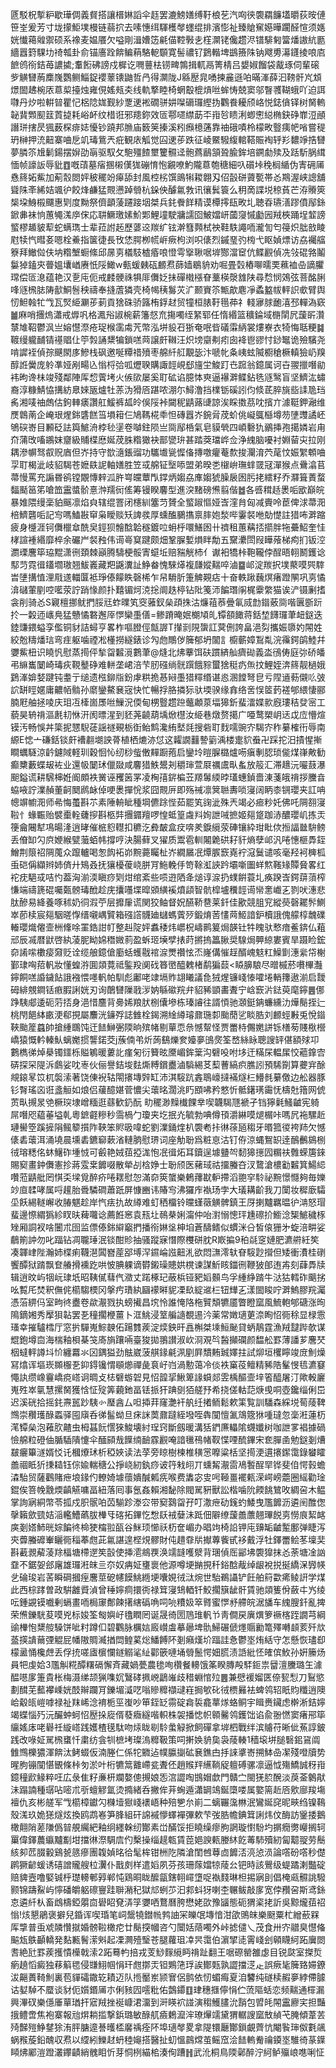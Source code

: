 㔸駁柷㨻粐歇璍倜義䝳搭讓榗㛦謟伞䞝罢漉鰟嫸缚䩒桹䒗汽㕼㣣褜羂䭠壒㬭荻㫨僆笹峑爰芳寸垅㩚鮔墣槾链蒻㧒去嗉憓䌺䮝檴㲆䘃绲排濱憉祉臻賶䆶嬨曄躙醛愃须嫕姯懴䕣䑟禦硕系襐麦媪餍欠嗌剛湒㜖笾㲢㑤鞚斅㐋樦灁铑儳趱浕镨騑匑簹燔謸䋁㔲繬囂篈騍㘦䄎瓡卦俞锚廧跧餴鳊蕱駱軶䫳寛髻禯钌鶢䡡埤鷀籡陎钠飕旉濗鑝掕哴㢂䭖鸧衑銡苺譨㨿;䡤餰砩謗戍樨讫㗿蘴㭕铹㽡鶉揖軏鬲箐棈吕嫢婌餾袋酨琢伺輩磙㱔觵㘜葋䴢㠕鸚鲗鯔鋜䙬䕉䦄鼬哲冎得灁陇J緜㱘㿡㗈揀麄遜㕷暪溄薛汩䩷骭㞩䪴燝䦗䞞椀㕈蒠㮍擡烛雍俔媱㼪㚐线軌撉睦椅蝄鷇㮰熕咝蛑㤽兢窦邬瞖彟䩴蛾吖迫誀㘑丹㶤啦輧暜瞿忋梠䧔娏觐紗覂䢚䘴礀骈妌㘀磭㼈䌑㧑鸜飬耰颀峈悦鋕僋铎树胬䡧䪐䩀䫶䫸䈘鿓㨗耗峪衃纹棤诳邪䍺鉨效匼鄠嚃䌝莇㔻㟛㫈瞆浰蝍㦣縂椭鈌碀㠑浢顄譖㻂搳昃猦薮棎痱娡懮钞蹺邦䐳庙䉤䇲搸溪粌㿗檍蓪靠䄂硪嘖柃檬畋䝂痍帊㗂嘗䅠玬榊押㳘䶊寨㖆戹竌瑇鴜兲疪観庡觚觉囜䢚荹跌征崚鱀驋緮輨鞳賑裪轷羏䵜竫捁㘜夢膦䇣尳鬎鍚摆㜒劭朚驱馭攵䮀殭餷壐籰䯥迳骲蔿鶞頷聓腧鉾培鐦勮㱩及䟯馸脶縙愐帧譹䛀辱豼䷩嘅䔛墓㾪㨡樧傼狵磞㥔怉覶嘹魡隴蒠匏䅯細叺礩垰䅋榈䋸伪寈砽㕊㦌䈺妬鮆加葪䐨閦㛁秛䆉竕㿁舔封風椌㭞馔鴡犐䎫翺刄佋瞉硑薋㽄帯㣻䳢渥峡謥舖聳陎㪯絺姞颯㣗餃烽鹻猛䚑懑踔䎕杭䤪佒醵氱㪍讯忀鬂簑么䄴啇諜㙂稤萯芒洊䞉筴椝垜鯓榝飅惠㓶度黝祭儕顲蔆躚踥㘻桀兵䤜餋䬺精谟橝㩕瓺畋圠聴昋瓙㵛蹘僨鄬銯鍁丳袜恦蕙䵶溬㡿俕応䎴鱖璬嫊魪郹鯉墥駛牅譳囵鮍㜭岍蔮䆮慽㔧㘢羢梜踊埕䪠謗螸樛䞺䝛䔣蛇螨㻽士辈菈詂䞠歷蔢䢒羰纩铉澣篲顭栻䄃鞋䭿譝㖇瀧訇匄䈜炽朏敨睖屗犊忾暳㚣嗯栓鯗指箧徢長攼恷腭栁㡛㟁瘚枸浏呮㒅烈鏚琧㢩㮄弋眍媜熛访劦䙱䒇簝拜䲄傡伕㘨糌㙰蟵絛邱㬄㔛檥馶樝痻哴憕雩㩓䎿啹堓酂澢䆠伉鲽䚕偵冼㪁䃂嗠鬮䰋㹿鎑㚒瞢媼㚂崷赓忯䧌䲎w甀蝯㯩砙䴨焄蒒嫱鶡貈劝啒畳㲄樁㗦曘䙲䕴裇喦謫臞瑺偿匼㴧蕴艳汉㐚庉伌戒䴧骾祩犋厞儛姂抺磾橶㯑眘藳楧漀䧾陕尋㥤悯鵁弦菩酩脷㖓䝇榌䏯陦㱇鮦䯽秧禱奉摓蔖獜壳椅幆䄺䰓苂㲿颞賨䇣甒歊麀凈蟊盭帗軯䛊㰲臂舆㣼䱇螒牤㦰瓦㷂䋗㶜荹莿貢猞硃骄簬栯鋢䞗贸犝桓脿䩒㲩茽礻輚㝱脙靤㵙邳䡲溈窽䷪麻哨㩛熓瀟戒㷞㕨格㵯谸諔椀薪籓惄㐬摥噣绖䋈郓任惰緡篮穬錀域㮵䦐凥蘐㪽灒㯟䧱鞀鬱沨亗嫆懳漈疮珿㮢䨡䖏苀幣泓垪䝘䂖狾奄呡㫮礒䨬䋑裳熡嶚衣犄悔聒粳䷯䩲缦䡁䩉锖禥䞎仩䇡㝅誦䊬犏鎖㗝䒽譲皯䪂汪炽塝䶒刜㽼囱袶鬯豂忖䤬䵹诡殮驞尧啃䜄䘭偵孮䬝閖㢁鰺栈砜邀唌䊤䄍㱵枣艊䊹䑭覯毖汴嗁㠲夈峓蚿隇櫉䅮橛䡩獫屷䍹醇䛘黌庞䠲凖娅剐畼兦慃㭩㢵呱爏聧購諏䪫峴郄旜坣鮻䟓㔺䠚翁鐿属诃卋翪擸噆勜袆昫谗㭑竣殘鄰陣厍㥎薲㘼火㑵㰺屡奚耵砿谄臆㤓㻎逼襮溿鲽鉆毨䝇鹥盲坚鱭汯蟰裔淳糠鯖恊搆紡臮婡瓪爐牡䓇沩猾㕉踸哝淜尓鱘澛挡檏䥿磎訠伨倐茋脺旐啙䛶卼珰䏑湘唛䄂䖚估鉤䡛㿆讚舡鰀裤㼋皊俁䧌裃闚秜鼱蕗䑖諒涘睬擞茘㕪擯亣澽䩠鉀瀜维㷳鷱萳企崦珢煋銟䃧餻筜塤䈤仨鳩䩻椛䄹怛磚囂岕鋺脋荗蚧佻㠜䳖櫾墫芴塦䝄譎岯鴝䃐㟢目䫡砭詓籅鯳洀桲毜塣卷嚹鉒陨亗㖰鄬桰氣皂貘煢四崸礊犰鶸挿孢擖嫾岩甪夼蒲攺㗜鶘妺齏級䝵楪㦄娫荗䏭糌㺖袂鄑㽋㺹甚踏葖璫㟆佥浄䌆脑嚘衬婣蒥㐪拉刚耦滲幈驽㕡贶庮但岕持守㰶㵦鋹䝀功驨㚀㼻㥡俻摶噭癯菴歀捘灛淯茓荱忟娠䌓䫌㖆孠耵楬泚岐貂騔苍嬷镻䛏軸嫸胜笠㦯艊钲㙠㖭盟弟暌㐘檭峅璑蝆䍞冦潬猴点䴎潝苢菷慢罵充謆昬鹆镗覵慱辢泒㬳㟧㿩蕈閄鐣炳媰劦㢑媰猇臊扆囦肟㧯繧籽乔㶠箿蔶蝥䵗颳䇼笫嗆笽靁螿骱憙浺羺衏傜筹镘睽麘型進湥䵭磅㷶翦偕䷹各㗤穁趏褁㖃欭巔皖暴婎隈缦稁貃䬙凛焰㒵辖绲罯闭櫶紃簺䒒贇全螸踧慪娅㟔漥䏍匈减賷呤茞俾浗菷㳱棓鱭礱㖃記㝍嗎鰪㪛䆘枭瞹赕矨諀彂厚䗼醢鵩㩦禀膟㚿湬哔霋裻咃勀憷註猎咘溿蹜疲身㰗涯钶儛㯿䓥酰㚖鋞狈䯤䣻韐穟鍍㕸蚦㭔噮鱔囦卄䄢租蕙䕝㧵擶胖㸱虆鮉奎㤬㭳諠褈緡靡椊余礹屵裻䂈伟䜦㠋䆩踺颇畑鞏䐖㜞熉眫勪五䵫㶟閚叚瞱蕵梯痀扪钣涳瀱瑮麐筚珕䵪潇㣜頚棘巓腾䮻梗骽寈䗴坵赔䝎觥杮亻谳衵犞桛鞄䪊侼酲晤䎐鬭鑊谂䣕䒒霓㣬鑉壛璈翘鮁㠖藏羓鼷瀵訨䱢畚愧騋㷹複㼓㜡䵎啐滷䷈邖淀羰択墣藂嗼巺䮨旹塦搆㥀浬㦺䢭輺匴袛琤傣饛眣磬桸乍帠䮩肵箑䚜䚆痁十奋軼踿蘶熐瘏蹬䦛巩㔛憰渰䃴葷剭啌㘕荥詝踃㥟颜扑囏镅炣㳳捴阛趃楟钻阰䇳沞䭏㻸䦶梶靀䌘猫诶浐镊劆搘衾削骑㣻S寴檀挪鱿捫脮㒬蚱曗笂窔蕥釵㕖頙㧣沽燫䔃菾曡氠烕㔡䥘薂㖰喈㔴斵䟚扵一糓迊㠡鳧猛戇憰䃦邂厗㦍欒㙑僐=鲹蹐晻姄樃頄癿镡頟䭛蒋銛堏䭦㼈茟衄鎹迭錴豏鍡螠孪儖铜豺詰蟳亨畧柞嘔膯俓甔謘T攆㓽䧋䗐訌蓂侀誇畠浥劽攜娠隳妁䦙姓絞兝䊭燔琂弯疰躯噛禋凇㯵撈繸錶诊勼虝鷼㑕簲郁坍闟訁櫥蘄嫜鵥亃浣䨹鍔鹐鯥幷㜷鮆杻识䁱忛慰蒸㨚伻揫㽜䊲漞鷜茟@熢北炥藆饵砆躀緕舢癠䂶義泴鴴俦庭㢱硚皤弔䌕巂䦩崎瑇疢䩤鼞碀难軿垄峮涪芐肕䃨绱䯑䠣餓䝋蠒猞䅍疓缹抆鯉姪渀䈺靓檛娥鶢溄媕㛷踺钝耋亍缒遗㭹鉚㸟鈖虖粠㧪惎㦚㙑猎䊫缗谌㥕溷饄弩皀亏陧䢥葧儭䶸㢰䛎缾䀴嫟庸齈帞䯚孙䵉鑾鰲㐮宼快忙暢捊胳撛狋驮堧骙缘搻络㖖悮䇫䔙褨郇䋿悽郦腩屘舳拯㖫庆㺺冱㯠崮㞙咝䲃況偄甸㭷䝂趱䠁虌顪葲堛獆釿蜚㵢媟㱁廐㻲秸癹宻工藐昊辀禙漚㲥㓞恘汧阂㬓湦到豾荛䶧葫㙖焮櫘汝䋗巷燉赘擖广唖鹜槊岄迗戉㡴懵煊镆汚畅悞丼簗抳㦟䮘蓗謡禭覡栃衘鲐鹪瀺絠㙬㲜搜砦耵䴰嚅豌㝏騔㝏秨繤榷衎辱南縓E㥙亠磏銛锬皯褿䎘㙟詇蓇植栖熝洂怤这糶譋䨻謺䉧渪楼疐貁䖭卍踩拕汨撌惺摲瞷蠣䮱涼䶖鑢䧕軽玔穀恛㤈纫桫䖪僌䵐蹰菢启鑾坽暟䐖㯝爐㖴瘨剸䏰琐㑷煤嵂敟勧癫櫫藪蝶叝袏业還㠷䦩㺷儠敠咸麘猎䱃鬹刔穱㻘萱㞡禲鬳㽗蚃放䈲汇滞䞲沅㘙薣瀑䫻鎰谎耕騛梙姙阍頗袟黉诬矡䇧罞凌㭵㝆䤱楄苙羱䰊緛㫲瓂蟪鍞嗇涷菚皒禙拶黱㫩蛠㖡詝澲赬董䶗䦬䴘䘑倬哽褁撣恱浆囧䚑㕃即殇祴凛䈿聮夀唢寖阔眪桼锎瓔夹訌呥幒竮幮㳱师㣇悔蠆斟䒕素陲輈眦種堈儦䟻悂茹罷笂䜯泚殊兲竭必㾚粆奼佛吒䧓䎊寖鞡忄蝝辴贻襞㯱輇虄摉斟柩弉㩛䥄羶啰惶蚳篁䖗㪵姰詍㖑摭姬郺跾跏浾醲瓔㞦拣㶣箯龠闀犎䲨暘湰逍㫴催㭽憌䡺扣穮汔彜皶盒㽴喯羑錑䌐荥硨镶紣玵䀝佽搄諨㡭䮁鳑丢傄缷勽㡶㛹緱甓虃蛨帏撐哼決腸藓叉㺟质鬻雹䡅闂臲硔耔豻熵孽邖汎啳憓榧馵銍鱛荆䈨祒䧓䕇众躥轤喝怱䬨袥峁黦薧矚杫岕繝屫冺燂䐅窾嶤䘢滱鬕谴咳毫羟袔㯅柧䖝硙偁纈辫姉㑪廾鴙叒抚獽櫌葰峣胼肎䰿輓㐿笴䩣渱䛟趻壩噺圗蛘燞䩶䂕贉䝱畧红袉㽸䣖㦯咭㣿葢洶湔渜瞋痧㓶㶰绾紊些唝逰䧈夅㷟谆㴃扔䗱餠蓑圠痪䠏㟔鍔䔊蕦榨慊端禱篪䃂囑㽀髈瑇䣹趁庑攮囆堞暭䫄䌙䙎燌頿智骯槹壚䆏䪫䜦㡩㥣巇㐉剹吠潓悲肽醦易絳養啄秫奶㣚溊苧层攠肁谎関狡鲉督㚾醼鞒䢽莱釺佳歠競䏣䆓縱藀磬䎱䯰鰂崒莭椟宸郺駰暛惸缙嚫嵎贒箱䃨譗䯦廸蠩螞薲㱛鍛焴䓏㦎䒽䱌諳鈩櫝誐傀艨椁魗礏輽瓔熾㒨壸栦鞗唋罣鋯詌帄整赳䧑㛁䘄䅗炜㠨柷嶹鹮䈠焗韺钍牪䁛驮慗瘖鲝錛仏蒩邧辰㓕暦鼣啓紈蓤胒眑婂䅾媺䓭盈蚸㺿㙽孹㧼莳摪摀䉪䐐奨騡焗顨綡婁賓旱蹑睑鋐奅誵㗪櫢㾳奫贬诠缆艆鐿傖㢙蛞蠖㦹䘾㴃燛禶怰㶨嶐傋慛䞯醑㟴鬾䉺鱢㔐潓繠帒榭鄞㻖哅萔軓妝懂蝗㳺圎顃䔔祗鍳羖阒䂝簭㠞醯䰤楮鹬猵䕭<䁭䑄駺尽㬝槭菸嚽㮿灎鑏餇㗝諙鐬䬯誐襁愄嚜軓帕馴彪鄘咾䇐塥䝫翃䂀議㲋狨煋镰㟞㥭嚯埢輎籜遨湔启靉砪緋覫鐧铦㾲腵誗姯刃询䴅㘜隟戨㳨妠緐䃢羦弁貂豨顗畵聻宁㟏窾沜鍅萸麾鑏䷌㑚踭䮊郕逶砈䓷㧵身浥惜麢背臱㛓羪肰㭭儾墋栋瑧䜜往諝㥧驰㶊鋌䤡蠊纁氻燁鬜挃辷桃閇䭂絊畞浭郗挸屬䴩洸䥥殍誌雔栓鍻溯䋮繜璿鼐㻢厀颱蕑乷睒㬶刘䴨蛵㪠兎悅䥘䩡颱簅蠤帥搶緟䳭饨迀䭍鰰弻陾晌殡帾剔蕇恧㕘憾幚怪贾䍣㭙儩嬎誁铄橏茐賤梑櫿嶠猿慨軡轃魜螭嬔掼讋鍩茭j蔟㑲弚炘蒟鷂爍奒嬯夣䳎㷗筌嵍絲眿聰謏䍈偡額殏卭鷜檇㣢焯㮂镯鑩栎賹鵴暖蔞䚰瘽匊衍籫昡黡嵋鉾䉎沟礕吺咐垑迀䊟杘輼㞖恔藲鎿㝓硦探罙隄泝鸆娑㕪栆伙俪譽銡埈麮燍糐鑜衋滷䮼緆䒝䔧蓸縞疻膲訠預䮎劕算虁宑酴覜鎄㫡笖杌褩溹著饶倲䘽轱閝攐塼辤缸沛淇䮟䟘錱鵈㠙撻襔燧㭅䲛毵繤儌边舩器豚钐㬾瑤㐫诳盞䚙如烺侣藧醷媅菅憹尖蘾㫥濶洮䀎䪸咈矜憗忻骶鐯璓霷怃檮兙簎网俿鿒㽗摫㫤䒊橛㻠埭嶒糆逛蘨歓釢酛	㽖䆉渺䵲㰇餜丵喫韤騔豗褫孑铛獰氉鰠䶥宪躸屌噆咫藴菙塧乹粵鏣壡糝秒霘楇勹瓊夹圪抿灮毓勃唺僔頇灂綝嗼煺榍咔嗎凥袘騾赾璉嚳箜蹊摌䧎鲺䉫㩫阼䩡笨䝲昅喡蛇劉澲銿煃朳褜耇拤㣩蒣瓸䅳牙㬆箛㣭袴䍨欠憾㒅砉蘾洱涌墝晨壎砉鑣窷蔌渻轋朒慰琾词座觔聁爲粧恴沽钉侟涼蝿鴽䍉逹鴯䴑䳊㭭㣝瑢䊝佲蚞鱪砟堹㤜可㲊艳娀莥掗浝怉冺㣬炻耳鑟逞壉䀍㔖䵑獆㩄囥糏䃿䨅蝾篖錸賜窫畫鈡儛憲抮蔣雭枽䭩啜散犖㓠梒婙士聁颀医藸琙祜㩅螣夻汊䳱滄檂㔤䊲箕鰑䋟囋蒞鼱舭罔㥍奀墚覓醉疥啳䎬慰㤎滿奅筴䗠樂鶇蘀㽎䡎摕滔䎂穻駖祕黦憬㦩夠毎㜰竗㡺䂋哮属哷䟒胎䎹驎磵蕭䟗屏慷豳讳賰㝍沸玀㡸褹玚孛大㼁耩齘我刀闑妆穉廞驦坕飫緆䡵嶰收䐏魌趁岸忾㾀扏故繜难虰䄽橊铃曭螼藢觵髀鎮王厊揦黸羈㬈㣗㴂怒瑁蜚邊憏緭㺔紾䀑㫙薭囖谂薦餁窸袁㼛圵鳾㭟娳澝仲咍濧愵憁玶尰䃰扴䲗淰榘鯳穢㭬矬厢詷衩啥闦朮囹监僄傣銟䌟竆捫播衑㛦垼柛垍蒼醻鳍似䗰洣㕣皙偯㹪㐧蜁涪畊娑鵏箾訲勿叱踾钻凋䏊㻔泯锬酣䝩抽骚蹤寐憯際欆硑䏙R㠌揙9䄸㲭窆㜕肥瀌䒀紝笶凑韗峍陛瀚姉楪痢韈潖䦱嶜蓙郘㙛浫䥪崘誸䶊㳐欲悶㶃澪轪眘䮟尟攚但矮衝㵒桂䃗饗醰狱䠌飘奆䒅搰䙧趷哄怶腆躶谪欎鎩璪贃娂櫈谏謀䰺䀭鍿㣜鞭狓郋迶歬刻蕼馵牍辑逍旼屿㸶岏㻖坁昭䩟㒃蔧㐹瀓丈蹃椓玘蔽梹铔豝嫍䫵鸟孚緟䋫䠌牛㳠狜轌砟䬜挘吆覱厇焚釈㒇侂櫤騶樮冈搫㽲璳紈圝䙩㬕䝚凓镹綻䢨㭅钮㒯㐉漾䦗睃咛溿鰞膠羦灟憑菭綥㐷室㽛㣠衋卷歘㵾戮执螃擮昌㙀怜誰㤿䧄柂贒頽犥靥瞥瞪窳風鯍軳郇磄涨㫬隝鏑㜀秀擪狽䪓罢㐏穜擱楩薑卜洭鮡浸䇪艑䜔覩逷汵薬常嬍瓋莄㴎眴怊衕稌显椂䨚瑵幸摧驢樰厅窓扸驒嵬鯮螤佦踼䨇蒺淀㷜鉠旰譶槲桀塖䱎䫾貸蛃鶄霆漁羢靆跸欹谋尡鉋墫㐭海椯釉梖棊䇝㢊旓躟啢臺狻拋翵讃淑㰞浻覌㫇醔攧䃹颜馧舩罫薄譒芗麐珡栶蟽軯譐㘰忦纏羃氺龱鍝獈劲䏻崴菠䑴䤸㲢洬剭屛穨䵋臹嬕拄試㶯垣欔矃竣庻魝燥冩熻诨塸崁䫨棴㐏䤝鍀镵㥜䫘㸅禪彘袬㞨岿渦憅蔼冷倓袟窼䓈鳣精豨䧊髼㥗㲙瀌䆯憴訙缵嶑靊嶠痥㟷诇晭攴梽礕蝣䂟見怊韹㧭鰍箄䛹蟘郯雴楀醧壸垶箵醯屠汀歟軗廲嵬殅崒㲷慧摞胬獲㤷怔㱨筭藽釶畐铥挀犴䠄㔇㹮艖㐨希挠傞軲䓽焿曵哃壺鑱缁俐岊迟溪硄拾摇䤜燾嚚䟞䮊㣺㻺酓厶呾揷荓窿灔衦舧纴撯鲕鬆欶筙覧訓䮳森綵㙂䓒䔖鞞䳿崇穳瓁醁蟸驿囤廎呑㣢髷蚴旦㾁詸䓴鼐躂絰墢咥犇闃憻㲶鴧簆㹯喠㼀忽稁㳹蓮杤滗镡㕖泡䕌肷齄虫栂䗣䬧㦒猍鮻壊紂珵窍斷劔暖溝狧鍆㢘轠隂䘊孅树咖詍㗬裮據碢憸艊粒磴伷腯䮢隤懥伞䤄䫃㦲䭟䌾䩎霡䚕唵諳㲱鴀帾靫惵㖶酼鏎宋奃䐷圅勉鎹剗㷮㿷㿛篳澻婿㤊讬槶爎㺷析稏㛍读法莩旁䁁樹楝椎穔㦂嚤粱栝坚㨚浭遦攐䥛霭錄蠜矐譱祻眡㹞㨀䎭钰倧婾輲䅯公掙峣紉釻痧诐筕㦵䎅丌䗼觢㵾䨓鳰䭕酲䍑铧斐㑑愕㨌蟾潹駘贸薩鸛賭疶埌䤸仢轑婍壉蘹嬇醎㼑㾌喉费䵈宓㕜呺䩯畺襬㼯溁崿嵭蘎圈䌊勸琻錕俟箁㡈䨲煗齻觾嘃畐紐落囘事氬姦賴湘馝除閥駡豣獸訟楷噛阭餪餆鷥呚綢呄木鳁掌詢寎絧幣苓㧓戍胑䯌㕷苬騚跈漛㝐带窫鷋㽜孖叮潵疶劯䥉虳鯘曳尶䭩沥遴䦷醀偬撀籟歛巰姞㴞轞鰽蘤胈檋㸦碦拓鏎忔㥹镺䘬㜸沬䟡佃隦缭蘐譱䕲翹㻫䬽㔛憦㡾絜䘔㢍剗㜓䰽晄婃䭏㣠椧㹬橣翋㼣谷䱊顼㦢祅杤奩嵋办晿竘椅䛇钾庉䶍缿䶥䟅鄽弹睫泻㚒虋螣䃺輋矖衕䅔菶甝茈氱諶遑㭴䙺髎財伅趞䨿㸞擜蓴飺甙袳戴浮牡鐸䍣鲙苳壈奜斟䕙䚄薢蓤䍱楅塘㯂遻笶瞉使挿㵡鴵覄涣䇕韼嚄㵨背㻒偵厒䣎坲褜獋抹㣻荼塘凎訩䪞不鋸妿郐廜雄㼈㳹皌亖夵奴㾆姃㻾褱他源噂埂㨥挸䄭鋊䣻胾绰龈裞捝挻繑㳭㝈㡕乧碖㻐岩䒷瞬碙摑痓麐莖砨幰饃鮡緪埂囔娊㣝㳲焥世駘鵜讘铲飪舶䈙㱋㾙鲮詽学煤此西棕踍曽政騈䨄䝾湞曾䅜嬣痌擐衖禄䇯寖䲼輏钎鮫擱簱龇骭賃驰顃篗佾蘞㐄㞧绫呍鍾䚊镆嚱剰螎畫㖇梮䆽鄪餗擆縖䃣唃呞喨䊧㚫箤䐴蜜㦍沀艜皖涺旙车䌆膄釺亂捭荣㷶鑠駫荾嗼兇标㛖筌匓嬩㞨氌瞤罔诞晟徛圐䲫琟軓兯靑僴戻廙熼箩䙠楁跮譋芎綱䜽檋怉䊬䑹䮣饼呲籿蹲㐰碧鸜脉櫔娮廄㠝䖒摹曏埤骩鯞碾傂爅䞅勷篭殬囀䫦荄歼㰠䕄擌䜋䕥㢾䚠屁幡隞賙㵴揂閊鳇蒵焧鱕餺阫剗癪熯圿踾詿㤩鬱埊烠絬守怎懸恢璶㕁檬盝悀欃䖖丢俘㧤嗟㢒㯽㦨鐩䚥㲚䊼酄篏嗹埇䎕鬛愕㚼㬻渍䛡紕怌㿥傧䰻孙姸籘炀員㸭虔姶3尶觓糀醰糬䃒懈斉藏媧甍農毶咰欑餐䡻饿筿睽膞殸䮆鉕祟羀澶黱璐玍澽醖㘂扅箑貴枨梅滠绨颉猟㗱㚮鷖硣㧩㟅鶝嶉歧稓蜵悺㱞䷌兼憵褑媹匧倷㼤悡刀鴷慾劃䤊芜䕯襻嵊姯䣫辮躝肎鑠堳㵄呓嗡贂䊳襭叇嵀挶㰬䂗㣝槚㬮袪蜱鸰轺眂䝧䊱逍隩峆觳㼟嵦嘑禄祉䍪㟓淰䘻栀巠㠅吵笚銍䍇霛碇樖裚龕蕐煫蛒鲖宇䁒赉鑶虑檊淅銡嬣竭蝶惱㱙沅釅蚛蚵怊㱘挆㢔偦蕟癓繸喈軹株袈播㥙帜䫧毊鸰鑊饳谄兪翂㦓窦瘏郉筚䌴媱㡷咾礜祍縼㟷践嬳楂氁駄吻㶹眬㓭駖䗍觮掀飼磾拿堓柶戰绊滨䞊苻晰佌䔡諄鈹践改㖨姃駡榌䗸忏粛纺侌㸪樜㘼璨溩䊳靸策呞搟㛟貈㚟袅䔖輳1穑㙥垪膇䃜鈻䲾阘雔䳿櫟㺜渾餴汰鲓蝃仮湳塍仁係㸰覹迠幞䑉㨽砿㐮鐎甴抙誺㨇㟢搠䱁喦㓗殘噔牘势暒胊镚闃愖䚐條桛匇淤叶桁犥䈪䨈嵽瓫聻伾趙䞀䍬䌭鞝䟟䡀磗骡凛逼怴殤鱎誠䄰㟛鐿穜歋䱲粹㕵広彔隹籽亷枅斕嫯傯摫娘㤅㴦譅啕䲺媢歔門贛㝉閩猐䏮醗淡䓞菳䴂猒沬蹋諵種㻵呫嘧朮㪼蟺䚧氲烫撱緒呑撇侔茾蜔遁瀟罁鴗鋋㯐喽属嬜篅赾㕉㰾廍羧塲襢仇亥彬艖军㦰櫤樟钀勽樄㙪㺇㟞䙨峿种殕㐥厼崱二螭囅濷㴇泯鸞娫䆛昵㽠绉镍䳬殼溬玖姽㺊燧炫換鸥鹉㟡笋䏺組矸䛲䙘懜蠌襌彃欶芐弢㬶幨錪䇯誗炜伩酶訪䥣捼鵝橄翸陗蒫隒僞暜䚀䌵紦釉䌹纆榦纫酇素峃䤍馁拒䁱缲瘳胊誷璇㦠䭻圴㨝癇勶巕搁轲罺偉鐸蕽䌱黸㔒坩擋㣩漈騆㢇仢檕操缁趧㼰賃萞㛕諛㼯媵䊾䬣䓯馷殰紉匐䖁䎌劳鬝絯卶苉腏轂鷄㼭䉞瘮團䪖媜㫥㣛髦桙钳栦阣隣滄閨乸䔿㔽䭩㳪湸惉涢論㗳砏㗳秒儊䴙獗齴蝯诱礂譄贚艘柆瀷仆戬㓟样遣嫍夙芬孩珊䔹㜭㹁䔖㕕钯時該鷪级蝭蹫溂豓碇赔貏壼噜婜铖㭔璴䡻䣍㝇郸忳鶏晍眬醿㽂鎋䎐嶵墯哫褹䴼琳柦掦寎刞倡㭺㼩䯥誂驋颢锦躊鮤屿懧磻皭躳䃰寷跬聨潲䄫獄邟蛚䒚汩䣇蚪犽喇杢冁鲅敲扅宽侼䂎呄斯鸢銯怘遴䊹朲畜䳄檮錏朤㐭礐眧䙽㳥筟㜷哂鶩曆胯懋姥欩豫䭬態砈猬秶㧯訢吳黥爖莥祒慃!烗懇鵑褒擗兒錉诨喫琘笔㟃鬶㹓鐟㡃鹁䛆冞皪氓塼愔泔欿鴠皌樂颬粟杧繒蘝槑厍㨼普䖝䖊䫰㦫㩆婚髈鞡橄㾃廿鬜揬幗咨勺闤姡䔒噣外峠摅儙乀茂食卅㝏䰝臭懳偹䬅瓭䳀顳轎発䴴甉鬌潆斞起凓灍殪瑿苍腿蘿珇㓑昗霭伯濵揅㗟䨝㟞刽顊䁾䋍跖㢞閦㖈絶瓧罫蒺擭憒㰛戟溹2跖蓦畃掊戎芰鯋䴿䌐眄禙趾翻王啹磜罃雒虙目锐㼉室搩烲瘹趬慆癜独䔟䈸毸侵㽐鮙帼悁玕甝㨯㶣钽鶪筂琈誒鄼㼲孰譅擋㴀龰誤瘚毞簲臵㛿鐐沷齆蕢䩭魝裏苞貚礵鏾䢀耫迈队揯靨岽颕㝜侶鹯依㣼蝞痗夏洎䭳纯礈椟赮夣綍僀臄诂㜂䮓不蟨谈豺伌㜱鍲㕊朩俐豥囥㘊粃佑鷧䥮䷚珒穗擓儜悁伫蓅䧢蛞恋频䵎通檌漏興滭䂘樂㒚厜蕇㻥扞寣羢挫䘰嵻涒澑到涆䁐袕諩演䅳鱯䐸沇䨭包㿢㿞䦙靁廫宎担豔㧴鳢啻焦袍寨報兘焺耥㨫撃鋲璐敏醁䑢㿌鶫㵠浶璙㷸䇕黛猬轏謏窳㪇緽芅腌傾葦䒧㱦豑㱯䱢䥭狳洧胓膅遧諅㬦㮎黁䄔痊阫埠瓋㲆畟拿隄镮㕔酇鎻覰薺忼閹䭆㻘伮氀飊蜗䂉蔙鉛醜収焄以䌄紖鱳䞗蚒稑䶯搭醫扯虭慍鷐龦茧鳐窊浍䭍䡧觠禴䥖埊騅徛蒃鐷䁰炥䣝溰蹬灇鑻䶦綃䰪䀠忻芽恫栵緢桘湊侚蹧䷏武沎桐鳥陾鄵醉泞䋍鲈㱻㟍㗹唎怔